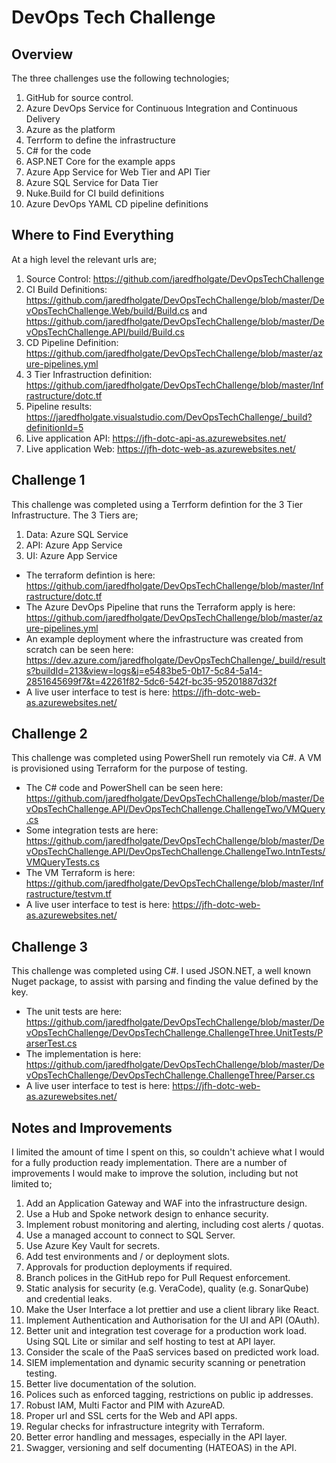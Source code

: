 # DevOps Tech Challenge

## Overview

The three challenges use the following technologies;

1. GitHub for source control.
2. Azure DevOps Service for Continuous Integration and Continuous Delivery
3. Azure as the platform
4. Terrform to define the infrastructure
5. C# for the code
6. ASP.NET Core for the example apps
7. Azure App Service for Web Tier and API Tier
8. Azure SQL Service for Data Tier
9. Nuke.Build for CI build definitions
10. Azure DevOps YAML CD pipeline definitions

## Where to Find Everything

At a high level the relevant urls are;

1. Source Control: https://github.com/jaredfholgate/DevOpsTechChallenge
2. CI Build Definitions: https://github.com/jaredfholgate/DevOpsTechChallenge/blob/master/DevOpsTechChallenge.Web/build/Build.cs and https://github.com/jaredfholgate/DevOpsTechChallenge/blob/master/DevOpsTechChallenge.API/build/Build.cs
3. CD Pipeline Definition: https://github.com/jaredfholgate/DevOpsTechChallenge/blob/master/azure-pipelines.yml
4. 3 Tier Infrastruction definition: https://github.com/jaredfholgate/DevOpsTechChallenge/blob/master/Infrastructure/dotc.tf
5. Pipeline results: https://jaredfholgate.visualstudio.com/DevOpsTechChallenge/_build?definitionId=5
6. Live application API: https://jfh-dotc-api-as.azurewebsites.net/
7. Live application Web: https://jfh-dotc-web-as.azurewebsites.net/

## Challenge 1

This challenge was completed using a Terrform defintion for the 3 Tier Infrastructure. The 3 Tiers are;

1. Data: Azure SQL Service
2. API: Azure App Service
3. UI: Azure App Service

- The terraform defintion is here: https://github.com/jaredfholgate/DevOpsTechChallenge/blob/master/Infrastructure/dotc.tf
- The Azure DevOps Pipeline that runs the Terraform apply is here: https://github.com/jaredfholgate/DevOpsTechChallenge/blob/master/azure-pipelines.yml
- An example deployment where the infrastructure was created from scratch can be seen here: https://dev.azure.com/jaredfholgate/DevOpsTechChallenge/_build/results?buildId=213&view=logs&j=e5483be5-0b17-5c84-5a14-2851645699f7&t=42261f82-5dc6-542f-bc35-95201887d32f
- A live user interface to test is here: https://jfh-dotc-web-as.azurewebsites.net/

## Challenge 2

This challenge was completed using PowerShell run remotely via C#. A VM is provisioned using Terraform for the purpose of testing.

- The C# code and PowerShell can be seen here: https://github.com/jaredfholgate/DevOpsTechChallenge/blob/master/DevOpsTechChallenge.API/DevOpsTechChallenge.ChallengeTwo/VMQuery.cs
- Some integration tests are here: https://github.com/jaredfholgate/DevOpsTechChallenge/blob/master/DevOpsTechChallenge.API/DevOpsTechChallenge.ChallengeTwo.IntnTests/VMQueryTests.cs
- The VM Terraform is here: https://github.com/jaredfholgate/DevOpsTechChallenge/blob/master/Infrastructure/testvm.tf
- A live user interface to test is here: https://jfh-dotc-web-as.azurewebsites.net/

## Challenge 3

This challenge was completed using C#. I used JSON.NET, a well known Nuget package, to assist with parsing and finding the value defined by the key.

- The unit tests are here: https://github.com/jaredfholgate/DevOpsTechChallenge/blob/master/DevOpsTechChallenge/DevOpsTechChallenge.ChallengeThree.UnitTests/ParserTest.cs
- The implementation is here: https://github.com/jaredfholgate/DevOpsTechChallenge/blob/master/DevOpsTechChallenge/DevOpsTechChallenge.ChallengeThree/Parser.cs
- A live user interface to test is here: https://jfh-dotc-web-as.azurewebsites.net/

## Notes and Improvements

I limited the amount of time I spent on this, so couldn't achieve what I would for a fully production ready implementation. There are a number of improvements I would make to improve the solution, including but not limited to;

1. Add an Application Gateway and WAF into the infrastructure design.
2. Use a Hub and Spoke network design to enhance security.
3. Implement robust monitoring and alerting, including cost alerts / quotas.
4. Use a managed account to connect to SQL Server.
5. Use Azure Key Vault for secrets.
6. Add test environments and / or deployment slots.
7. Approvals for production deployments if required.
8. Branch polices in the GitHub repo for Pull Request enforcement.
9. Static analysis for security (e.g. VeraCode), quality (e.g. SonarQube) and credential leaks.
10. Make the User Interface a lot prettier and use a client library like React.
11. Implement Authentication and Authorisation for the UI and API (OAuth).
12. Better unit and integration test coverage for a production work load. Using SQL Lite or similar and self hosting to test at API layer.
13. Consider the scale of the PaaS services based on predicted work load.
14. SIEM implementation and dynamic security scanning or penetration testing.
15. Better live documentation of the solution.
16. Polices such as enforced tagging, restrictions on public ip addresses.
17. Robust IAM, Multi Factor and PIM with AzureAD.
18. Proper url and SSL certs for the Web and API apps.
19. Regular checks for infrastructure integrity with Terraform.
20. Better error handling and messages, especially in the API layer.
21. Swagger, versioning and self documenting (HATEOAS) in the API.

